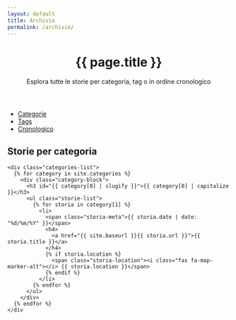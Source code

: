 ```yaml
---
layout: default
title: Archivio
permalink: /archivio/
---
```


<div class="archive-page">
  <header class="page-header">
    <h1 class="page-title">{{ page.title }}</h1>
    <p class="page-description">Esplora tutte le storie per categoria, tag o in ordine cronologico</p>
  </header>
  
  <div class="archive-navigation">
    <ul class="archive-nav-tabs">
      <li><a href="#categorie" class="archive-tab active">Categorie</a></li>
      <li><a href="#tags" class="archive-tab">Tags</a></li>
      <li><a href="#cronologico" class="archive-tab">Cronologico</a></li>
    </ul>
  </div>
  
  <div id="categorie" class="archive-section active">
    <h2>Storie per categoria</h2>
    
    <div class="categories-list">
      {% for category in site.categories %}
        <div class="category-block">
          <h3 id="{{ category[0] | slugify }}">{{ category[0] | capitalize }}</h3>
          <ul class="storie-list">
            {% for storia in category[1] %}
              <li>
                <span class="storia-meta">{{ storia.date | date: "%d/%m/%Y" }}</span>
                <h4>
                  <a href="{{ site.baseurl }}{{ storia.url }}">{{ storia.title }}</a>
                </h4>
                {% if storia.location %}
                  <span class="storia-location"><i class="fas fa-map-marker-alt"></i> {{ storia.location }}</span>
                {% endif %}
              </li>
            {% endfor %}
          </ul>
        </div>
      {% endfor %}
    </div
